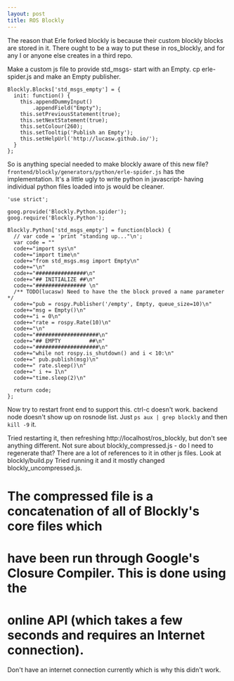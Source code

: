 ```yaml
---
layout: post
title: ROS Blockly
---
```


The reason that Erle forked blockly is because their custom blockly blocks are stored in it.
There ought to be a way to put these in ros_blockly, and for any I or anyone else creates in a third repo.

Make a custom js file to provide std_msgs- start with an Empty.
cp erle-spider.js and make an Empty publisher.

    Blockly.Blocks['std_msgs_empty'] = {
      init: function() {
        this.appendDummyInput()
            .appendField("Empty");
        this.setPreviousStatement(true);
        this.setNextStatement(true);
        this.setColour(260);
        this.setTooltip('Publish an Empty');
        this.setHelpUrl('http://lucasw.github.io/');
      }
    };

So is anything special needed to make blockly aware of this new file?
`frontend/blockly/generators/python/erle-spider.js` has the implementation.
It's a little ugly to write python in javascript- having individual python files loaded into js would be cleaner.


    'use strict';

    goog.provide('Blockly.Python.spider');
    goog.require('Blockly.Python');

    Blockly.Python['std_msgs_empty'] = function(block) {
      // var code = 'print "standing up..."\n';
      var code = ""
      code+="import sys\n"
      code+="import time\n"
      code+="from std_msgs.msg import Empty\n"
      code+="\n"
      code+="################\n"
      code+="## INITIALIZE ##\n"
      code+="################ \n"
      /** TODO(lucasw) Need to have the the block proved a name parameter */
      code+="pub = rospy.Publisher('/empty', Empty, queue_size=10)\n"
      code+="msg = Empty()\n"
      code+="i = 0\n"
      code+="rate = rospy.Rate(10)\n"
      code+="\n"
      code+="####################\n"
      code+="## EMPTY         ##\n"
      code+="####################\n"
      code+="while not rospy.is_shutdown() and i < 10:\n"
      code+=" pub.publish(msg)\n"
      code+=" rate.sleep()\n"
      code+=" i += 1\n"
      code+="time.sleep(2)\n"

      return code;
    };

Now try to restart front end to support this.
ctrl-c doesn't work.
backend node doesn't show up on rosnode list.
Just `ps aux | grep blockly` and then `kill -9` it.

Tried restarting it, then refreshing http://localhost/ros_blockly, but don't see anything different.
Not sure about blockly_compressed.js - do I need to regenerate that?
There are a lot of references to it in other js files.
Look at blockly/build.py
Tried running it and it mostly changed blockly_uncompressed.js.

   # The compressed file is a concatenation of all of Blockly's core files which
   # have been run through Google's Closure Compiler.  This is done using the
   # online API (which takes a few seconds and requires an Internet connection).

Don't have an internet connection currently which is why this didn't work.
